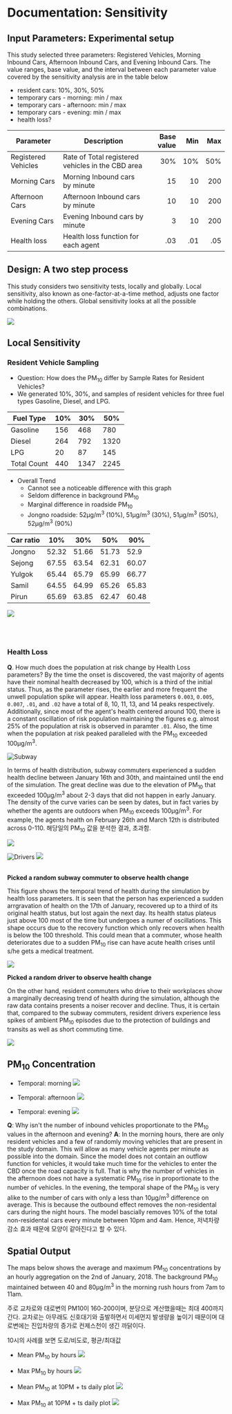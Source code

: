 # Documentation: Sensitivity
## Input Parameters: Experimental setup

This study selected three parameters: Registered Vehicles, Morning Inbound Cars, Afternoon Inbound Cars, and Evening Inbound Cars. The value ranges, base value, and the interval between each parameter value covered by the sensitivity analysis are in the table below

* resident cars: 10%, 30%, 50%
* temporary cars - morning: min / max
* temporary cars - afternoon: min / max
* temporary cars - evening: min / max
* health loss?


| Parameter           | Description                                       | Base value | Min    | Max   |
|---------------------|---------------------------------------------------|-----------:|-------:|------:|
| Registered Vehicles | Rate of Total registered vehicles in the CBD area | 30%        | 10%    | 50%   |
| Morning Cars        | Morning Inbound cars by minute                    | 15         | 10     | 200   |
| Afternoon Cars      | Afternoon Inbound cars by minute                  | 10         | 10     | 200   |
| Evening Cars        | Evening Inbound cars by minute                    | 3          | 10     | 200   |
| Health loss         | Health loss function for each agent               | .03        | .01    | .05   |


## Design: A two step process
This study considers two sensitivity tests, locally and globally. Local sensitivity, also known as one-factor-at-a-time method, adjusts one factor while holding the others. Global sensitivity looks at all the possible combinations.


![](https://i.imgur.com/3Ncy2dt.png)


## Local Sensitivity
### Resident Vehicle Sampling
* Question: How does the PM<sub>10</sub> differ by Sample Rates for Resident Vehicles?
* We generated 10%, 30%, and samples of resident vehicles for three fuel types Gasoline, Diesel, and LPG. 

| Fuel Type | 10% | 30% | 50%  |
|-----------|-----|-----|------|
| Gasoline  | 156 | 468 | 780  |
| Diesel    | 264 | 792 | 1320 |
| LPG       | 20  | 87  | 145  |
| Total Count | 440 | 1347 | 2245 |


* Overall Trend
    * Cannot see a noticeable difference with this graph
    * Seldom difference in background PM<sub>10</sub>
    * Marginal difference in roadside PM<sub>10</sub>
    * Jongno roadside: 52µg/m<sup>3</sup> (10%), 51µg/m<sup>3</sup> (30%), 51µg/m<sup>3</sup> (50%), 52µg/m<sup>3</sup> (90%) 

| Car ratio | 10%   | 30%   | 50%   | 90%   |
|-----------|-------|-------|-------|-------|
| Jongno    | 52.32 | 51.66 | 51.73 | 52.9  |
| Sejong    | 67.55 | 63.54 | 62.31 | 60.07 |
| Yulgok    | 65.44 | 65.79 | 65.99 | 66.77 |
| Samil     | 64.55 | 64.99 | 65.26 | 65.83 |
| Pirun     | 65.69 | 63.85 | 62.47 | 60.48 |


![](https://i.imgur.com/Shi8jqB.jpg)



<br><br>


### Health Loss
**Q**. How much does the population at risk change by Health Loss parameters?
By the time the onset is discovered, the vast majority of agents have their nominal health decreased by 100, which is a third of the initial status. Thus, as the parameter rises, the earlier and more frequent the unwell population spike will appear. Health loss parameters `0.003`, `0.005`, `0.007`, `.01`, and `.02` have a total of 8, 10, 11, 13, and 14 peaks respectively. Additionally, since most of the agent's health centered around 100, there is a constant oscillation of risk population maintaining the figures e.g. almost 25% of the population at risk is observed in paramter `.01`. Also, the time when the population at risk peaked paralleled with the PM<sub>10</sub> exceeded 100µg/m<sup>3</sup>.

![Subway](https://i.imgur.com/w0WnFO1.png)

In terms of health distribution, subway commuters experienced a sudden health decline between January 16th and 30th, and maintained until the end of the simulation. The great decline was due to the elevation of PM<sub>10</sub> that exceeded 100µg/m<sup>3</sup> about 2-3 days that did not happen in early January. The density of the curve varies can be seen by dates, but in fact varies by whether the agents are outdoors when PM<sub>10</sub> exceeds 100µg/m<sup>3</sup>. For example, the agents health on February 26th and March 12th is distributed across 0-110. 해당일의 PM<sub>10</sub> 값을 분석한 결과, 초과함.

![](https://i.imgur.com/GB3uwkK.png)


![Drivers](https://i.imgur.com/GaUvw40.png)
![](https://i.imgur.com/toelq2F.png)
<br><br>


**Picked a random subway commuter to observe health change**

This figure shows the temporal trend of health during the simulation by health loss parameters. It is seen that the person has experienced a sudden arrgravation of health on the 17th of January, recovered up to a third of its original health status, but lost again the next day. Its health status plateus just above 100 most of the time but undergoes a numer of oscillations. This shape occurs due to the recovery function which only recovers when health is below the 100 threshold. This could mean that a commuter, whose health deteriorates due to a sudden PM<sub>10</sub> rise can have acute health crises until s/he gets a medical treatment. 

![](https://i.imgur.com/X7araPi.png)


**Picked a random driver to observe health change**

On the other hand, resident commuters who drive to their workplaces show a marginally decreasing trend of health during the simulation, although the raw data contains presents a noiser recover and decline. Thus, it is certain that, compared to the subway commuters, resident drivers experience less spikes of ambient PM<sub>10</sub> episodes due to the protection of buildings and transits as well as short commuting time.

![](https://i.imgur.com/38UdfuW.png)





## PM<sub>10</sub> Concentration
* Temporal: morning
![](https://i.imgur.com/8mUSSL7.png)

* Temporal: afternoon
![](https://i.imgur.com/o9TLnPj.png)

* Temporal: evening
![](https://i.imgur.com/K9sFdob.png)


**Q**: Why isn't the number of inbound vehicles proportionate to the PM<sub>10</sub> values in the afternoon and evening?
**A**: In the morning hours, there are only resident vehicles and a few of randomly moving vehicles that are present in the study domain. This will allow as many vehicle agents per minute as possible into the domain. Since the model does not contain an outflow function for vehicles, it would take much time for the vehicles to enter the CBD once the road capacity is full. That is why the number of vehicles in the afternoon does not have a systematic PM<sub>10</sub> rise in proportionate to the number of vehicles. In the evening, the temporal shape of the PM<sub>10</sub> is very alike to the number of cars with only a less than 10µg/m<sup>3</sup> difference on average. This is because the outbound effect removes the non-residental cars during the night hours. The model bascially removes 10% of the total non-residental cars every minute between 10pm and 4am. Hence, 저녁차량 감소 효과 때문에 모양이 같아진다고 할 수 있다.




## Spatial Output
The maps below shows the average and maximum PM<sub>10</sub> concentrations by an hourly aggregation on the 2nd of January, 2018. The background PM<sub>10</sub> maintained between 40 and 80µg/m<sup>3</sup> in the morning rush hours from 7am to 11am.

주로 교차로와 대로변의 PM10이 160-200이며, 분당으로 계산했을때는 최대 400까지 간다.
교차로는 아무래도 신호대기와 출발하면서 미세먼지 발생량을 높이기 때문이며 대로변에는 진입차량의 증가로 컨제스천이 생긴 까닭이다.

10시의 사례를 보면 도로/비도로, 평균/최대값 



* Mean PM<sub>10</sub> by hours 
![](https://i.imgur.com/MeFDvj1.png)


* Max PM<sub>10</sub> by hours 
![](https://i.imgur.com/TkjoHaK.png)


* Mean PM<sub>10</sub> at 10PM + ts daily plot
![](https://i.imgur.com/6vkIpJI.png)


* Max PM<sub>10</sub> at 10PM + ts daily plot
![](https://i.imgur.com/6NDCeRX.png)

